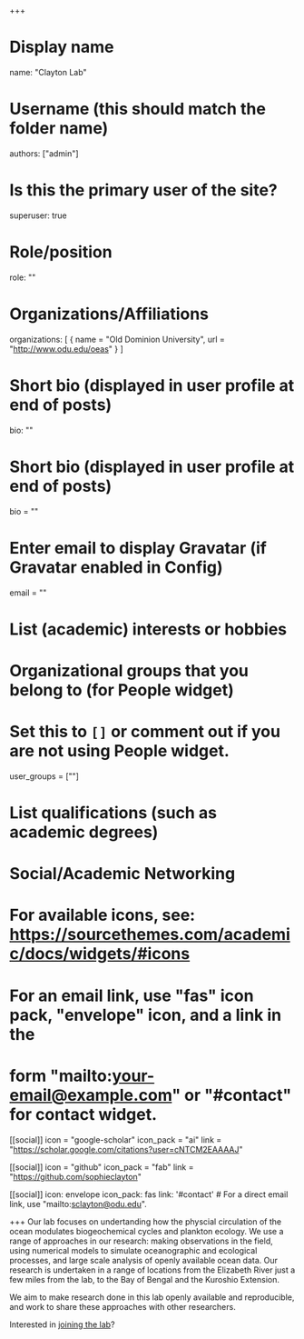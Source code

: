 +++
# Display name
name: "Clayton Lab"

# Username (this should match the folder name)
authors: ["admin"]

# Is this the primary user of the site?
superuser: true

# Role/position
role: ""

# Organizations/Affiliations
organizations: [ { name = "Old Dominion University", url = "http://www.odu.edu/oeas" } ]
  

# Short bio (displayed in user profile at end of posts)
bio: ""

# Short bio (displayed in user profile at end of posts)
bio = ""

# Enter email to display Gravatar (if Gravatar enabled in Config)
email = ""

# List (academic) interests or hobbies

# Organizational groups that you belong to (for People widget)
#   Set this to `[]` or comment out if you are not using People widget.
user_groups = [""]

# List qualifications (such as academic degrees)


# Social/Academic Networking
# For available icons, see: https://sourcethemes.com/academic/docs/widgets/#icons
#   For an email link, use "fas" icon pack, "envelope" icon, and a link in the
#   form "mailto:your-email@example.com" or "#contact" for contact widget.

[[social]]
  icon = "google-scholar"
  icon_pack = "ai"
  link = "https://scholar.google.com/citations?user=cNTCM2EAAAAJ"

[[social]]
  icon = "github"
  icon_pack = "fab"
  link = "https://github.com/sophieclayton"
  
[[social]]
  icon: envelope
  icon_pack: fas
  link: '#contact'  # For a direct email link, use "mailto:sclayton@odu.edu".



+++
Our lab focuses on undertanding how the physcial circulation of the ocean modulates biogeochemical cycles and plankton ecology. We use a range of approaches in our research: making observations in the field, using numerical models to simulate oceanographic and ecological processes, and large scale analysis of openly available ocean data. Our research is undertaken in a range of locations from the Elizabeth River just a few miles from the lab, to the Bay of Bengal and the Kuroshio Extension.

We aim to make research done in this lab openly available and reproducible, and work to share these approaches with other researchers.

Interested in [joining the lab](/join)?
